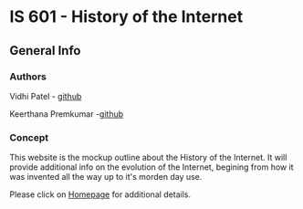 # IS 601 - History of the Internet

## General Info


### Authors

Vidhi Patel - [github](https://github.com/vkpnjit)

Keerthana Premkumar -[github]()


### Concept

This website is the mockup outline about the History of the Internet. 
It will provide additional info on the evolution of the Internet, begining from how it was invented all the way up to it's morden day use. 

Please click on [Homepage](index.md) for additional details.



